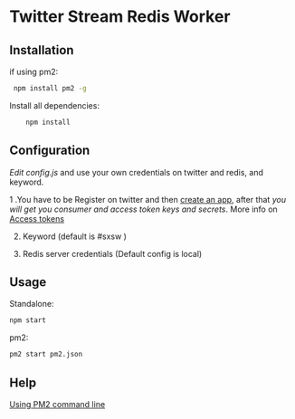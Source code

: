# Twitter Stream Redis Worker

## Installation

if using pm2:
```sh
 npm install pm2 -g
```

Install all dependencies:
```sh
    npm install
```

## Configuration

*Edit config.js* and use your own credentials on twitter and redis, and keyword.

  1 .You have to be Register on twitter and then [create an app](https://apps.twitter.com/app/new),
     after that *you will get you consumer and access token keys and secrets*.
     More info on [Access tokens](https://dev.twitter.com/oauth/overview/application-owner-access-tokens)

  2. Keyword (default is #sxsw )

  3. Redis server credentials (Default config is local)


## Usage

Standalone:
```sh
npm start
```

pm2:
```sh
pm2 start pm2.json
```

## Help

[Using PM2 command line](https://github.com/Unitech/pm2)

